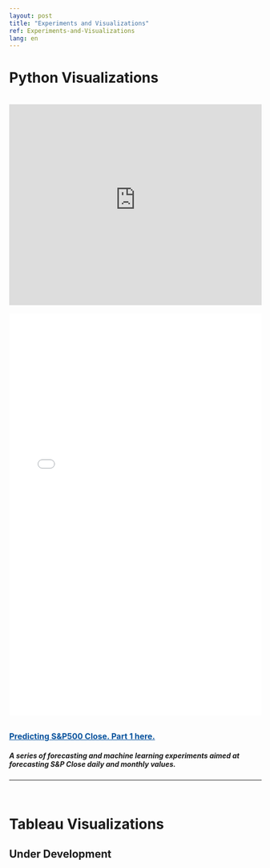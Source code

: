 ```yaml
---
layout: post
title: "Experiments and Visualizations"
ref: Experiments-and-Visualizations
lang: en
---
```

<meta name="viewport" content="width=device-width">
<h1 class="section-front-header-module__title">Python Visualizations</h1>
<br />
<div>
  <iframe width="100%" height="400" frameborder="0" scrolling="yes" src="https://user-images.githubusercontent.com/29665541/58633023-91ff6180-82e7-11e9-95b4-935f1f9e5ebe.gif"></iframe>
</div>
<br />

<div>
<body>
  <iframe content="width=device-width" height="800" frameborder="0" width="100%" scrolling="yes" src="//plot.ly/~mini_geek/106.embed"></iframe>
</body>
</div>
<br />

<a href="https://nbviewer.jupyter.org/github/LuisFRoch/Explore_iPy_Samples/blob/7fe7a74e886796bc6c449328ea2574631ef94176/SPClose.ipynb" rel="nofollow" target="_blank" style="font-size: 16px;color: #06529D; font-weight: bold;" class="underline_link" align="right" width="100%">Predicting S&P500 Close. Part 1 here.</a>

<h5 class="sub-header">
  A series of forecasting and machine learning experiments aimed at forecasting S&P Close daily and monthly values.
</h5>

<hr>
<br />
<div>
<h1 class="section-front-header-module__title">Tableau Visualizations</h1>  
<h2>Under Development</h2>
</div>
